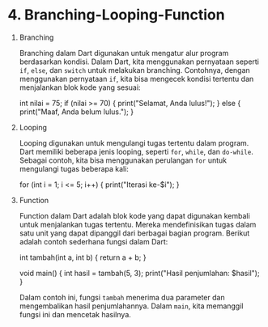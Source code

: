 # 4. Branching-Looping-Function

1. Branching

    Branching dalam Dart digunakan untuk mengatur alur program berdasarkan kondisi. Dalam Dart, kita menggunakan pernyataan seperti `if`, `else`, dan `switch` untuk melakukan branching. Contohnya, dengan menggunakan pernyataan `if`, kita bisa mengecek kondisi tertentu dan menjalankan blok kode yang sesuai:


    int nilai = 75;
    if (nilai >= 70) {
    print("Selamat, Anda lulus!");
    } else {
    print("Maaf, Anda belum lulus.");
    }


2. Looping

    Looping digunakan untuk mengulangi tugas tertentu dalam program. Dart memiliki beberapa jenis looping, seperti `for`, `while`, dan `do-while`. Sebagai contoh, kita bisa menggunakan perulangan `for` untuk mengulangi tugas beberapa kali:


    for (int i = 1; i <= 5; i++) {
    print("Iterasi ke-$i");
    }


3. Function

    Function dalam Dart adalah blok kode yang dapat digunakan kembali untuk menjalankan tugas tertentu. Mereka mendefinisikan tugas dalam satu unit yang dapat dipanggil dari berbagai bagian program. Berikut adalah contoh sederhana fungsi dalam Dart:


    int tambah(int a, int b) {
    return a + b;
    }

    void main() {
    int hasil = tambah(5, 3);
    print("Hasil penjumlahan: $hasil");
    }


    Dalam contoh ini, fungsi `tambah` menerima dua parameter dan mengembalikan hasil penjumlahannya. Dalam `main`, kita memanggil fungsi ini dan mencetak hasilnya.